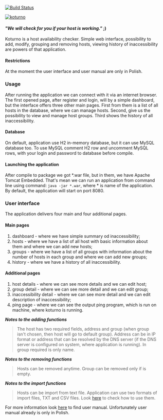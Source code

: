 [![Build Status](https://travis-ci.org/sacull/koturno.svg?branch=master)](https://travis-ci.org/sacull/koturno) 

[![koturno](https://user-images.githubusercontent.com/9057882/72901019-46dc0800-3d29-11ea-8e32-43004957ad6f.png)](https://github.com/sacull/koturno)

#### *"We will check for you if your host is working."* ;)
Koturno is a host availability checker. Simple web interface, possibility to add, modify, grouping and removing hosts, 
viewing history of inaccessibility are powers of that application. 

#### Restrictions
At the moment the user interface and user manual are only in Polish.

### Usage
After running the application we can connect with it via an internet browser. The first opened page, after register 
and login, will by a simple dashboard, but the interface offers three other main pages. First from them is a list of 
all hosts in the database, where we can manage hosts. Second, give us the possibility to view and manage host groups. 
Third shows the history of all inaccessibility.

#### Database
On default, application use H2 in-memory database, but it can use MySQL database too. To use MySQL comment H2 row 
and uncomment MySQL rows, with your login and password to database before compile.

#### Launching the application
After compile to package we got \*.war file, but in them, we have Apache Tomcat Embedded. That's mean we can run 
an application from command line using command: `java -jar *.war`, where \* is name of the application. 
By default, the application will start on port 8080.

### User interface
The application delivers four main and four additional pages. 

#### Main pages
1. dashboard - where we have simple summary od inaccessibility;
2. hosts - where we have a list of all host with basic information about them and where we can add new hosts;
3. groups - where we have a list of all groups with information about the number of hosts in each group and where we 
can add new groups;
4. history - where we have a history of all inaccessibility.

#### Additional pages
1. host details - where we can see more details and we can edit host;
2. group detail - where we can see more detail and we can edit group;
3. inaccessibility detail - where we can see more detail and we can edit description of inaccessibility;
4. ping page - where we can see the output ping program, which is run on machine, where koturno is running.

***Notes to the adding functions***

>The host has two required fields, address and group (when group isn't chosen, then host will go to default group). 
Address can be in IP format or address that can be resolved by the DNS server (if the DNS server is configured on system, 
where application is running). In group required is only name.

***Notes to the removing functions***

>Hosts can be removed anytime. Group can be removed only if is empty.

***Notes to the import functions***

>Hosts can be import from text file. Application can use two formats of import files, TXT and CSV files. Look 
[here](https://github.com/sacull/koturno/tree/master/examples) to check how to use them.

For more information look [here](https://github.com/sacull/koturno/tree/master/manuals) to find user manual. 
Unfortunately user manual already is only in Polish.

